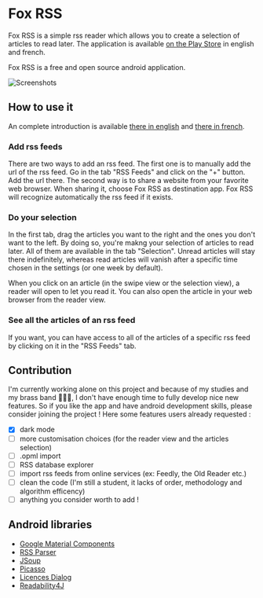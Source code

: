 # Fox RSS

Fox RSS is a simple rss reader which allows you to create a selection of articles to read later. The application is available [on the Play Store](https://play.google.com/store/apps/details?id=com.pigeoff.rss) in english and french.

Fox RSS is a free and open source android application.

![Screenshots](assets/screenshots.png)

## How to use it

An complete introduction is available [there in english](https://pigeoff.pw/fox/help/en/) and [there in french](https://pigeoff.pw/fox/help/fr/).

### Add rss feeds

There are two ways to add an rss feed. The first one is to manually add the url of the rss feed. Go in the tab "RSS Feeds" and click on the "+" button. Add the url there. The second way is to share a website from your favorite web browser. When sharing it, choose Fox RSS as destination app. Fox RSS will recognize automatically the rss feed if it exists.

### Do your selection

In the first tab, drag the articles you want to the right and the ones you don't want to the left. By doing so, you're makng your selection of articles to read later. All of them are available in the tab "Selection". Unread articles will stay there indefinitely, whereas read articles will vanish after a specific time chosen in the settings (or one week by default).

When you click on an article (in the swipe view or the selection view), a reader will open to let you read it. You can also open the article in your web browser from the reader view.

### See all the articles of an rss feed

If you want, you can have access to all of the articles of a specific rss feed by clicking on it in the "RSS Feeds" tab.

## Contribution

I'm currently working alone on this project and because of my studies and my brass band 🎺👨‍🎓, I don't have enough time to fully develop nice new features. So if you like the app and have android development skills, please consider joining the project ! Here some features users already requested :

- [x] dark mode
- [ ] more customisation choices (for the reader view and the articles selection)
- [ ] .opml import
- [ ] RSS database explorer
- [ ] import rss feeds from online services (ex: Feedly, the Old Reader etc.)
- [ ] clean the code (I'm still a student, it lacks of order, methodology and algorithm efficency)
- [ ] anything you consider worth to add !

## Android libraries

* [Google Material Components](https://github.com/material-components/material-components-android)
* [RSS Parser](https://github.com/prof18/RSS-Parser)
* [JSoup](https://github.com/jhy/jsoup/)
* [Picasso](https://github.com/square/picasso)
* [Licences Dialog](https://github.com/PSDev/LicensesDialog)
* [Readability4J](https://github.com/dankito/Readability4J)
